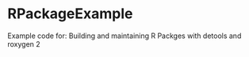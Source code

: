 RPackageExample
===============

Example code for: Building and maintaining R Packges with detools and roxygen 2
